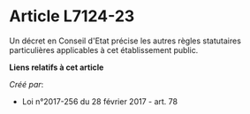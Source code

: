# Article L7124-23

Un décret en Conseil d'Etat précise les autres règles statutaires particulières applicables à cet établissement public.

**Liens relatifs à cet article**

_Créé par_:

  - Loi n°2017-256 du 28 février 2017 - art. 78
